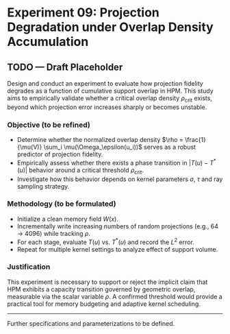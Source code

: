 # Experiment 09: Projection Degradation under Overlap Density Accumulation

## TODO — Draft Placeholder

Design and conduct an experiment to evaluate how projection fidelity degrades as a function of cumulative support overlap in HPM. This study aims to empirically validate whether a critical overlap density $\rho_{\mathrm{crit}}$ exists, beyond which projection error increases sharply or becomes unstable.

### Objective (to be refined)

* Determine whether the normalized overlap density $\rho = \frac{1}{\mu(V)} \sum_i \mu(\Omega_\epsilon(u_i))$ serves as a robust predictor of projection fidelity.
* Empirically assess whether there exists a phase transition in $|T(u) - T^*(u)|$ behavior around a critical threshold $\rho_{\mathrm{crit}}$.
* Investigate how this behavior depends on kernel parameters $\sigma$, $\tau$ and ray sampling strategy.

### Methodology (to be formulated)

* Initialize a clean memory field $W(x)$.
* Incrementally write increasing numbers of random projections (e.g., 64 → 4096) while tracking $\rho$.
* For each stage, evaluate $T(u)$ vs. $T^*(u)$ and record the $L^2$ error.
* Repeat for multiple kernel settings to analyze effect of support volume.

### Justification

This experiment is necessary to support or reject the implicit claim that HPM exhibits a capacity transition governed by geometric overlap, measurable via the scalar variable $\rho$. A confirmed threshold would provide a practical tool for memory budgeting and adaptive kernel scheduling.

---

Further specifications and parameterizations to be defined.

